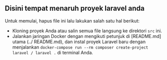 ## Disini tempat menaruh proyek laravel anda

Untuk memulai, hapus file ini lalu lakukan salah satu hal berikut:

- Kloning proyek Anda atau salin semua file langsung ke direktori `src` ini.
- Jalankan jaringan Docker dengan mengikuti petunjuk di [README.md] utama (../ README.md), dan instal proyek Laravel baru dengan menjalankan `docker-compose run --rm composer create-project laravel / laravel .` di terminal Anda.
